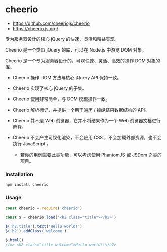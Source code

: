 # cheerio

- <https://github.com/cheeriojs/cheerio>
- <https://cheerio.js.org/>

专为服务器设计的核心 jQuery 的快速，灵活和精益实现。

Cheerio 是一个类似 jQuery 的库，可以在 Node.js 中游览 DOM 对象。

Cheerio 是一个专为服务器设计的，可以快速、灵活、高效的操作 DOM 对象的库。

- Cheerio 操作 DOM 方法与核心 jQuery API 保持一致。

- Cheerio 实现了核心 jQuery 的子集。

- Cheerio 使用非常简单，与 DOM 模型操作一致。

- Cheerio 解析标记，并提供一个用于遍历 / 操纵结果数据结构的 API。

- Cheerio 并不是 Web 浏览器，它并不将结果作为一个 Web 浏览器文档进行解释。

- Cheerio 不会产生可视化渲染，不会应用 CSS ，不会加载外部资源，也不会执行 JavaScript 。
  - 若你的用例需要此类功能，可以考虑使用 [PhantomJS] 或 [JSDom] 之类的项目。

[PhantomJS]: https://github.com/ariya/phantomjs
[JSDom]: https://github.com/tmpvar/jsdom

### Installation

```sh
npm install cheerio
```

### Usage

```js
const cheerio = require('cheerio')

const $ = cheerio.load('<h2 class="title"></h2>')

$('h2.title').text('Hello world!')
$('h2').addClass('welcome')

$.html()
//=> <h2 class="title welcome">Hello world!!</h2>
```
